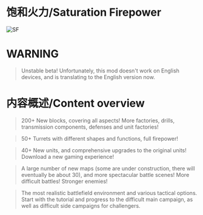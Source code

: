 # 饱和火力/Saturation Firepower
![SF](https://github.com/RA2EXE/Saturation-Firepower/assets/119042209/3a60e114-5c42-493c-af44-8f5bceb499aa)

# WARNING
>Unstable beta! 
Unfortunately, this mod doesn't work on English devices, and is translating to the English version now.

# 内容概述/Content overview
>200+ New blocks, covering all aspects! More factories, drills, transmission components, defenses and unit factories!

>50+ Turrets with different shapes and functions, full firepower!

>40+ New units, and comprehensive upgrades to the original units! Download a new gaming experience!

>A large number of new maps (some are under construction, there will eventually be about 30), and more spectacular battle scenes! More difficult battles! Stronger enemies!

>The most realistic battlefield environment and various tactical options. Start with the tutorial and progress to the difficult main campaign, as well as difficult side campaigns for challengers.
